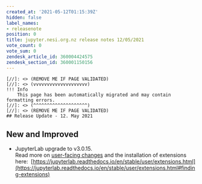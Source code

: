 ```yaml
---
created_at: '2021-05-12T01:15:39Z'
hidden: false
label_names:
- releasenote
position: 0
title: jupyter.nesi.org.nz release notes 12/05/2021
vote_count: 0
vote_sum: 0
zendesk_article_id: 360004424575
zendesk_section_id: 360001150156
---
```



    [//]: <> (REMOVE ME IF PAGE VALIDATED)
    [//]: <> (vvvvvvvvvvvvvvvvvvvv)
    !!! Info
        This page has been automatically migrated and may contain formatting errors.
    [//]: <> (^^^^^^^^^^^^^^^^^^^^)
    [//]: <> (REMOVE ME IF PAGE VALIDATED)
    ## Release Update - 12. May 2021

## New and Improved

-   JupyterLab upgrade to v3.0.15.  
    Read more on [user-facing
    changes](https://jupyterlab.readthedocs.io/en/stable/getting_started/changelog.html#user-facing-changes)
    and the installation of extensions here: 
    [https://jupyterlab.readthedocs.io/en/stable/user/extensions.html](https://jupyterlab.readthedocs.io/en/stable/user/extensions.html#finding-extensions)
